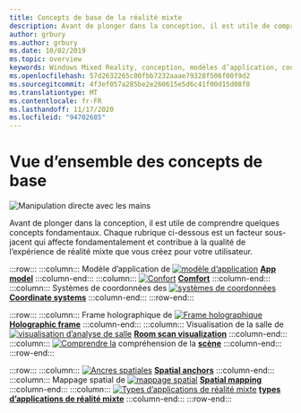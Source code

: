 ```yaml
---
title: Concepts de base de la réalité mixte
description: Avant de plonger dans la conception, il est utile de comprendre quelques concepts fondamentaux. Chaque rubrique ci-dessous est un facteur sous-jacent qui affecte fondamentalement et contribue à la qualité de l’expérience de réalité mixte que vous créez pour votre utilisateur.
author: grbury
ms.author: grbury
ms.date: 10/02/2019
ms.topic: overview
keywords: Windows Mixed Reality, conception, modèles d’application, contrôles, style, HoloLens, interaction, éléments UX, comportements, blocs de construction, casque de réalité mixte, casque Windows Mixed realisation, casque de réalité virtuelle, HoloLens, MRTK, kit de développement de la réalité mixte, confort, modèle d’application, coordination, Frame holographique
ms.openlocfilehash: 57d2632265c00fbb7232aaae79328f506f00f9d2
ms.sourcegitcommit: 4f3ef057a285be2e260615e5d6c41f00d15d08f8
ms.translationtype: MT
ms.contentlocale: fr-FR
ms.lasthandoff: 11/17/2020
ms.locfileid: "94702685"
---
```

# <a name="core-concepts-overview"></a>Vue d’ensemble des concepts de base

![Manipulation directe avec les mains](images/05_CoreConcepts.png)


Avant de plonger dans la conception, il est utile de comprendre quelques concepts fondamentaux. Chaque rubrique ci-dessous est un facteur sous-jacent qui affecte fondamentalement et contribue à la qualité de l’expérience de réalité mixte que vous créez pour votre utilisateur. 

:::row:::
    :::column:::
        Modèle d’application de [ ![ modèle d’application](images/teleportation-640px.png)](app-model.md) **[App model](app-model.md)**
    :::column-end:::
    :::column:::
       [ ![ Confort](images/comfort-chart.PNG)](comfort.md) **[Comfort](comfort.md)**
    :::column-end:::
    :::column:::
        Systèmes de coordonnées des [ ![ systèmes de coordonnées](images/coordinate-systems.PNG)](coordinate-systems.md) **[Coordinate systems](coordinate-systems.md)**
    :::column-end:::
:::row-end:::

:::row:::
    :::column:::
        Frame holographique de [ ![ Frame holographique](images/destinationmars-750px.png)](holographic-frame.md) **[Holographic frame](holographic-frame.md)**
    :::column-end:::
    :::column:::
        Visualisation de la salle de [ ![ visualisation d’analyse de salle](images/sr-mixedworld-140429-8pm-00068-1000px.png)](room-scan-visualization.md) **[Room scan visualization](room-scan-visualization.md)**
    :::column-end:::
    :::column:::
        [ ![ Comprendre la](images/scene-understanding.png)](scene-understanding.md) compréhension de la **[scène](scene-understanding.md)**
    :::column-end:::
:::row-end:::

:::row:::
    :::column:::
        [ ![ Ancres spatiales](images/azurespatialanchors.jpg)](spatial-anchors.md) **[Spatial anchors](spatial-anchors.md)**
    :::column-end:::
    :::column:::
        Mappage spatial de [ ![ mappage spatial](images/surfacereconstruction.jpg)](spatial-mapping.md) **[Spatial mapping](spatial-mapping.md)**
    :::column-end:::
    :::column:::
        [ ![ Types d’applications de réalité mixte](images/enhancedenvironmentapps-640px.jpg)](types-of-mixed-reality-apps.md) **[types d’applications de réalité mixte](types-of-mixed-reality-apps.md)**
    :::column-end:::
:::row-end:::


<br>

<br>

